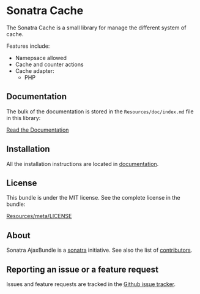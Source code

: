 Sonatra Cache
=============

The Sonatra Cache is a small library for manage the different system of cache.

Features include:

- Namepsace allowed
- Cache and counter actions
- Cache adapter:
  - PHP

Documentation
-------------

The bulk of the documentation is stored in the `Resources/doc/index.md`
file in this library:

[Read the Documentation](Resources/doc/index.md)

Installation
------------

All the installation instructions are located in [documentation](Resources/doc/index.md).

License
-------

This bundle is under the MIT license. See the complete license in the bundle:

[Resources/meta/LICENSE](Resources/meta/LICENSE)

About
-----

Sonatra AjaxBundle is a [sonatra](https://github.com/sonatra) initiative.
See also the list of [contributors](https://github.com/sonatra/cache/contributors).

Reporting an issue or a feature request
---------------------------------------

Issues and feature requests are tracked in the [Github issue tracker](https://github.com/sonatra/cache/issues).
